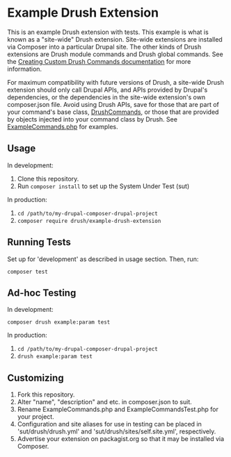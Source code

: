 Example Drush Extension
=======================

This is an example Drush extension with tests. This example is what is known as a "site-wide" Drush extension. Site-wide extensions are installed via Composer into a particular Drupal site. The other kinds of Drush extensions are Drush module commands and Drush global commands. See the [Creating Custom Drush Commands documentation](http://docs.drush.org/en/master/commands/) for more information.

For maximum compatibility with future versions of Drush, a site-wide Drush extension should only call Drupal APIs, and APIs provided by Drupal's dependencies, or the dependencies in the site-wide extension's own composer.json file. Avoid using Drush APIs, save for those that are part of your command's base class, [DrushCommands](https://github.com/drush-ops/drush/blob/master/src/Commands/DrushCommands.php), or those that are provided by objects injected into your command class by Drush. See [ExampleCommands.php](ExampleCommands.php) for examples.

Usage
-----

In development:

1. Clone this repository.
2. Run `composer install` to set up the System Under Test (sut)

In production:

1. `cd /path/to/my-drupal-composer-drupal-project`
2. `composer require drush/example-drush-extension`

Running Tests
-------------

Set up for 'development' as described in usage section. Then, run:

`composer test`

Ad-hoc Testing
--------------

In development:

`composer drush example:param test`

In production:

1. `cd /path/to/my-drupal-composer-drupal-project`
2. `drush example:param test`

Customizing
-----------

1. Fork this repository.
2. Alter "name", "description" and etc. in composer.json to suit.
3. Rename ExampleCommands.php and ExampleCommandsTest.php for your project.
4. Configuration and site aliases for use in testing can be placed in 'sut/drush/drush.yml' and 'sut/drush/sites/self.site.yml', respectively.
5. Advertise your extension on packagist.org so that it may be installed via Composer.
